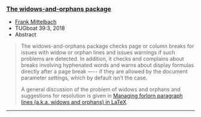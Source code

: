 

### <a href="{{site.baseurl}}/publications/2018-FMi-TUB-tb123mitt-widows-code.pdf" target="_blank" onclick="vgwPixelCall('e8bd3d768ec04de7bc0f4fd85b994669');">The widows-and-orphans package</a>

+ [Frank Mittelbach]({{site.baseurl}}/about/team/#frank-mittelbach)
+ TUGboat 39:3, 2018 
+ Abstract
> The widows-and-orphans package checks page or column breaks for
> issues with widow or orphan lines and issues warnings if such
> problems are detected. In addition, it checks and complains about
> breaks involving hyphenated words and warns about display formulas
> directly after a page break —-- if they are allowed by the document
> parameter settings, which by default isn’t the case.
>
> A general discussion of the problem of widows and orphans and
> suggestions for resolution is given in <a
> href="{{site.baseurl}}/publications/2018-FMi-TUB-tb123mitt-widows.pdf"
> target="_blank"
> onclick="vgwPixelCall('160b2a0b050a45dd809809405db26e90');">Managing
> forlorn paragraph lines (a.k.a. widows and orphans) in LaTeX</a>.


***

